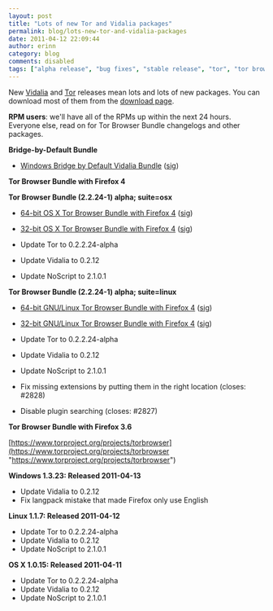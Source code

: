 ```yaml
---
layout: post
title: "Lots of new Tor and Vidalia packages"
permalink: blog/lots-new-tor-and-vidalia-packages
date: 2011-04-12 22:09:44
author: erinn
category: blog
comments: disabled
tags: ["alpha release", "bug fixes", "stable release", "tor", "tor browser bundle", "vidalia"]
---
```


New [Vidalia](http://blog.torproject.org/blog/vidalia-0212-released) and [Tor](http://blog.torproject.org/blog/tor-02224-alpha-out) releases mean lots and lots of new packages. You can download most of them from the [download page](https://www.torproject.org/download/download).

**RPM users**: we'll have all of the RPMs up within the next 24 hours. Everyone else, read on for Tor Browser Bundle changelogs and other packages.

**Bridge-by-Default Bundle**

-   [Windows Bridge by Default Vidalia Bundle](http://www.torproject.org/dist/vidalia-bundles/vidalia-bridge-bundle-0.2.2.24-alpha-0.2.12.exe) ([sig](http://www.torproject.org/dist/vidalia-bundles/vidalia-bridge-bundle-0.2.2.24-alpha-0.2.12.exe.asc))

**Tor Browser Bundle with Firefox 4**

**Tor Browser Bundle (2.2.24-1) alpha; suite=osx**

-   [64-bit OS X Tor Browser Bundle with Firefox 4](http://www.torproject.org/dist/torbrowser/osx/TorBrowser-2.2.24-1-alpha-osx-x86_64-en-US.zip) ([sig](http://www.torproject.org/dist/torbrowser/osx/TorBrowser-2.2.24-1-alpha-osx-x86_64-en-US.zip.asc))
-   [32-bit OS X Tor Browser Bundle with Firefox 4](http://www.torproject.org/dist/torbrowser/osx/TorBrowser-2.2.24-1-alpha-osx-i386-en-US.zip) ([sig](http://www.torproject.org/dist/torbrowser/osx/TorBrowser-2.2.24-1-alpha-osx-i386-en-US.zip.asc))

-   Update Tor to 0.2.2.24-alpha
-   Update Vidalia to 0.2.12
-   Update NoScript to 2.1.0.1

**Tor Browser Bundle (2.2.24-1) alpha; suite=linux**

-   [64-bit GNU/Linux Tor Browser Bundle with Firefox 4](http://www.torproject.org/dist/torbrowser/linux/tor-browser-gnu-linux-x86_64-2.2.24-1-alpha-en-US.tar.gz) ([sig](http://www.torproject.org/dist/torbrowser/linux/tor-browser-gnu-linux-x86_64-2.2.24-1-alpha-en-US.tar.gz.asc))
-   [32-bit GNU/Linux Tor Browser Bundle with Firefox 4](http://www.torproject.org/dist/torbrowser/linux/tor-browser-gnu-linux-i686-2.2.24-1-alpha-en-US.tar.gz) ([sig](http://www.torproject.org/dist/torbrowser/linux/tor-browser-gnu-linux-i686-2.2.24-1-alpha-en-US.tar.gz.asc))

-   Update Tor to 0.2.2.24-alpha
-   Update Vidalia to 0.2.12
-   Update NoScript to 2.1.0.1
-   Fix missing extensions by putting them in the right location (closes: \#2828)
-   Disable plugin searching (closes: \#2827)

**Tor Browser Bundle with Firefox 3.6**

[https://www.torproject.org/projects/torbrowser](https://www.torproject.org/projects/torbrowser "https://www.torproject.org/projects/torbrowser")

**Windows 1.3.23: Released 2011-04-13**

-   Update Vidalia to 0.2.12
-   Fix langpack mistake that made Firefox only use English

**Linux 1.1.7: Released 2011-04-12**

-   Update Tor to 0.2.2.24-alpha
-   Update Vidalia to 0.2.12
-   Update NoScript to 2.1.0.1

**OS X 1.0.15: Released 2011-04-11**

-   Update Tor to 0.2.2.24-alpha
-   Update Vidalia to 0.2.12
-   Update NoScript to 2.1.0.1

